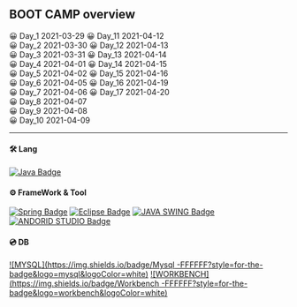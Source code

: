 ## BOOT CAMP overview

😀 Day_1 2021-03-29 😀 Day_11 2021-04-12 <br>
😀 Day_2 2021-03-30 😀 Day_12 2021-04-13 <br>
😀 Day_3 2021-03-31 😀 Day_13 2021-04-14 <br>
😀 Day_4 2021-04-01 😀 Day_14 2021-04-15 <br>
😀 Day_5 2021-04-02 😀 Day_15 2021-04-16 <br>
😀 Day_6 2021-04-05 😀 Day_16 2021-04-19 <br>
😀 Day_7 2021-04-06 😀 Day_17 2021-04-20 <br>
😀 Day_8 2021-04-07 <br>
😀 Day_9 2021-04-08 <br>
😀 Day_10 2021-04-09 <br>

---

#### 🛠 Lang
[![Java Badge](https://img.shields.io/badge/Java-007396?style=for-the-badge&logo=java&logoColor=black)](http://java.com/)

#### ⚙️ FrameWork & Tool
[![Spring Badge](https://img.shields.io/badge/Spring-6DB33F?style=for-the-badge&logo=spring&logoColor=black)](http://spring.io/)
[![Eclipse Badge](https://img.shields.io/badge/Eclipse-2C2255?style=for-the-badge&logo=eclipse&logoColor=white)](http://eclipse.org/)
[![JAVA SWING Badge](https://img.shields.io/badge/Swing-FFFFFF?style=for-the-badge&logo=swing&logoColor=white)](http://java.com/)
[![ANDORID STUDIO Badge](https://img.shields.io/badge/AndroidStudio-6DB33F?style=for-the-badge&logo=androidstudio&logoColor=white)](http://android.com/)

#### 💿 DB
[![MYSQL](https://img.shields.io/badge/Mysql -FFFFFF?style=for-the-badge&logo=mysql&logoColor=white)](http://mysql.com/)
[![WORKBENCH](https://img.shields.io/badge/Workbench -FFFFFF?style=for-the-badge&logo=workbench&logoColor=white)](http://mysql.com/)





